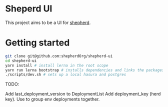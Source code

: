 # Sheperd UI

This project aims to be a UI for [shepherd](https://github.com/shepherdOrg/shepherd).

# Getting started

```sh
git clone git@github.com:shepherdOrg/shepherd-ui
cd shepherd-ui
yarn install # install lerna in the root scope
yarn run lerna bootstrap # installs dependencies and links the packages together
./scripts/dev.sh # sets up a local hasura and postgres
```


TODO: 

Add last_deployment_version to DeploymentList
Add deployment_key (herd key). Use to group env deployments together.
